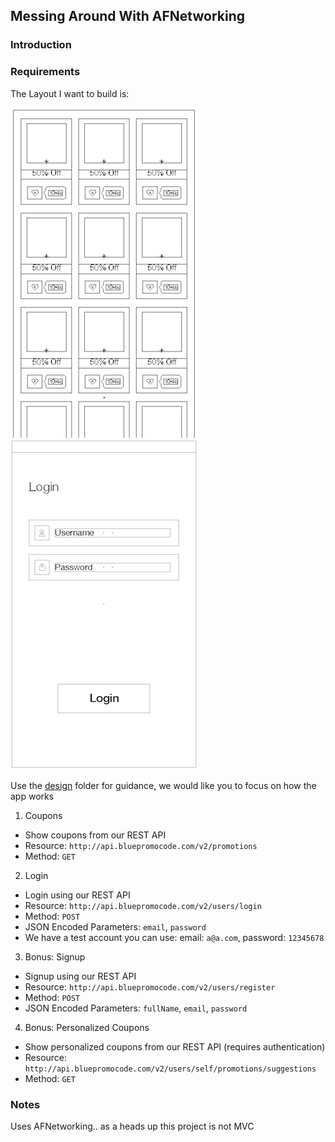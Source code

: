 ## Messing Around With AFNetworking ##


### Introduction ###


### Requirements ###

The Layout I want to build is:

![](design/coupons.png) ![](design/login.png)

Use the [design](design) folder for guidance, we would like you to focus on how the app works

1. Coupons
  - Show coupons from our REST API
  - Resource: `http://api.bluepromocode.com/v2/promotions`
  - Method: `GET` 

2. Login
  - Login using our REST API
  - Resource: `http://api.bluepromocode.com/v2/users/login`
  - Method: `POST` 
  - JSON Encoded Parameters: `email`, `password`
  - We have a test account you can use: email: `a@a.com`, password: `12345678`

3. Bonus: Signup
  - Signup using our REST API
  - Resource: `http://api.bluepromocode.com/v2/users/register`
  - Method: `POST` 
  - JSON Encoded Parameters: `fullName`, `email`, `password` 
	 
4. Bonus: Personalized Coupons 
  - Show personalized coupons from our REST API (requires authentication)
  - Resource: `http://api.bluepromocode.com/v2/users/self/promotions/suggestions`
  - Method: `GET` 



### Notes ###

Uses AFNetworking.. as a heads up this project is not MVC
